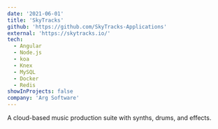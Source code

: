 ```yaml
---
date: '2021-06-01'
title: 'SkyTracks'
github: 'https://github.com/SkyTracks-Applications'
external: 'https://skytracks.io/'
tech:
  - Angular
  - Node.js
  - koa
  - Knex
  - MySQL
  - Docker
  - Redis
showInProjects: false
company: 'Arg Software'
---
```


A cloud-based music production suite with synths, drums, and effects.
